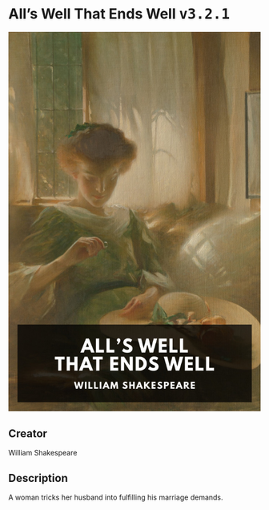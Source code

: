 
# All’s Well That Ends Well <kbd>v3.2.1</kbd>

<center>
  <img src="./cover-1024.jpg"/>
</center>

## Creator
William Shakespeare

## Description
A woman tricks her husband into fulfilling his marriage demands.

